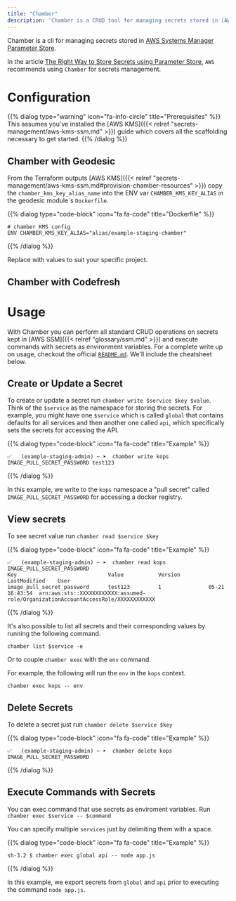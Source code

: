 ```yaml
---
title: "Chamber"
description: 'Chamber is a CRUD tool for managing secrets stored in [AWS Systems Manager Parameter Store](https://aws.amazon.com/systems-manager/features/#Parameter_Store) and exposing those secrets as Environment Variables to processes.'
---
```

Chamber is a cli for managing secrets stored
in [AWS Systems Manager Parameter Store](https://aws.amazon.com/systems-manager/features/#Parameter_Store).

In the article [The Right Way to Store Secrets using Parameter Store](https://aws.amazon.com/blogs/mt/the-right-way-to-store-secrets-using-parameter-store/), `AWS` recommends using `Chamber` for secrets management.

# Configuration

{{% dialog type="warning" icon="fa-info-circle" title="Prerequisites" %}}
This assumes you've installed the [AWS KMS]({{< relref "secrets-management/aws-kms-ssm.md" >}}) guide which covers all the scaffolding necessary to get started.
{{% /dialog %}}

## Chamber with Geodesic

From the Terraform outputs [AWS KMS]({{< relref "secrets-management/aws-kms-ssm.md#provision-chamber-resources" >}}) copy the `chamber_kms_key_alias_name` into the ENV var `CHAMBER_KMS_KEY_ALIAS` in the geodesic module\`s `Dockerfile`.

{{% dialog type="code-block" icon="fa fa-code" title="Dockerfile" %}}
```
# chamber KMS config
ENV CHAMBER_KMS_KEY_ALIAS="alias/example-staging-chamber"
```
{{% /dialog %}}

Replace with values to suit your specific project.

## Chamber with Codefresh

# Usage

With Chamber you can perform all standard CRUD operations on secrets kept in [AWS SSM]({{< relref "glossary/ssm.md" >}}) and execute commands with secrets as environment variables. For a complete write up on usage, checkout the official [`README.md`](https://github.com/segmentio/chamber#usage). We'll include the cheatsheet below.

## Create or Update a Secret

To create or update a secret run `chamber write $service $key $value`. Think of the `$service` as the namespace for storing the secrets. For example, you might have one `$service` which is called `global` that contains defaults for all services and then another one called `api`, which specifically sets the secrets for accessing the API.

{{% dialog type="code-block" icon="fa fa-code" title="Example" %}}
```
✅   (example-staging-admin) ~ ➤  chamber write kops IMAGE_PULL_SECRET_PASSWORD test123
```
{{% /dialog %}}

In this example, we write to the `kops` namespace a "pull secret" called `IMAGE_PULL_SECRET_PASSWORD` for accessing a docker registry.

## View secrets

To see secret value run `chamber read $service $key`

{{% dialog type="code-block" icon="fa fa-code" title="Example" %}}
```
✅   (example-staging-admin) ~ ➤  chamber read kops IMAGE_PULL_SECRET_PASSWORD
Key                             Value           Version         LastModified    User
image_pull_secret_password      test123         1               05-21 16:43:54  arn:aws:sts::XXXXXXXXXXXX:assumed-role/OrganizationAccountAccessRole/XXXXXXXXXXXX
```
{{% /dialog %}}

It's also possible to list all secrets and their corresponding values by running the following command.

```
chamber list $service -e
```

Or to couple `chamber exec` with the `env` command.

For example, the following will run the `env` in the `kops` context.

```
chamber exec kops -- env
```

## Delete Secrets

To delete a secret just run `chamber delete $service $key`

{{% dialog type="code-block" icon="fa fa-code" title="Example" %}}
```
✅   (example-staging-admin) ~ ➤  chamber delete kops IMAGE_PULL_SECRET_PASSWORD
```
{{% /dialog %}}

## Execute Commands with Secrets

You can exec command that use secrets as enviroment variables.
Run `chamber exec $service -- $command`

You can specify multiple `services` just by delimiting them with a space.

{{% dialog type="code-block" icon="fa fa-code" title="Example" %}}
```
sh-3.2 $ chamber exec global api -- node app.js
```
{{% /dialog %}}

In this example, we export secrets from `global` and `api` prior to executing the command `node app.js`.

